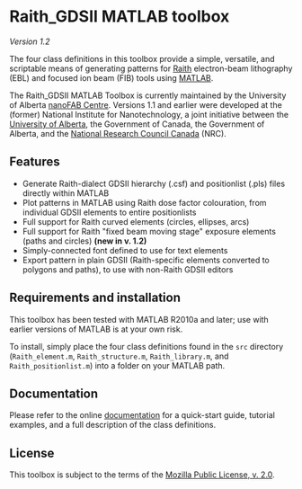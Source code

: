 Raith_GDSII MATLAB toolbox
==========================

*Version 1.2*

The four class definitions in this toolbox provide a simple, versatile, and scriptable means of generating patterns for [Raith](https://www.raith.com) electron-beam lithography (EBL) and focused ion beam (FIB) tools using [MATLAB](https://www.mathworks.com/products/matlab/).

The Raith_GDSII MATLAB Toolbox is currently maintained by the University of Alberta [nanoFAB Centre](https://nanofab.ualberta.ca). Versions 1.1 and earlier were developed at the (former) National Institute for Nanotechnology, a joint initiative between the [University of Alberta](https://www.ualberta.ca), the Government of Canada, the Government of Alberta, and the [National Research Council Canada](https://www.nrc-cnrc.gc.ca) (NRC).

Features
--------

* Generate Raith-dialect GDSII hierarchy (.csf) and positionlist (.pls) files directly within MATLAB
* Plot patterns in MATLAB using Raith dose factor colouration, from individual GDSII elements to entire positionlists
* Full support for Raith curved elements (circles, ellipses, arcs)  
* Full support for Raith "fixed beam moving stage" exposure elements (paths and circles)  **(new in v. 1.2)**
* Simply-connected font defined to use for text elements
* Export pattern in plain GDSII (Raith-specific elements converted to polygons and paths), to use with non-Raith GDSII editors


Requirements and installation
-----------------------------

This toolbox has been tested with MATLAB R2010a and later; use with earlier versions of MATLAB is at your own risk.

To install, simply place the four class definitions found in the `src` directory (`Raith_element.m`, `Raith_structure.m`, `Raith_library.m`, and `Raith_positionlist.m`) into a folder on your MATLAB path.


Documentation
-------------

Please refer to the online [documentation](#) for a quick-start guide, tutorial examples, and a full description of the class definitions.


License
-------

This toolbox is subject to the terms of the [Mozilla Public License, v. 2.0](http://mozilla.org/MPL/2.0/). 
